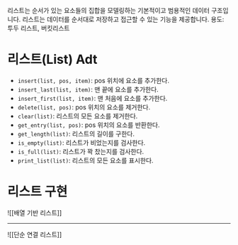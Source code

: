리스트는 순서가 있는 요소들의 집합을 모델링하는 기본적이고 범용적인 데이터 구조입니다. 리스트는 데이터를 순서대로 저장하고 접근할 수 있는 기능을 제공합니다.
용도: 투두 리스트, 버킷리스트 
# 리스트(List) Adt
- `insert(list, pos, item)`:  pos 위치에 요소를 추가한다.
- `insert_last(list, item)`:  맨 끝에 요소를 추가한다.
- `insert_first(list, item)`:  맨 처음에 요소를 추가한다.
- `delete(list, pos)`:  pos 위치의 요소를 제거한다.
- `clear(list)`:  리스트의 모든 요소를 제거한다.
- `get_entry(list, pos)`:  pos 위치의 요소를 반환한다.
- `get_length(list)`:  리스트의 길이를 구한다.
- `is_empty(list)`:  리스트가 비었는지를 검사한다.
- `is_full(list)`:  리스트가 꽉 찼는지를 검사한다.
- `print_list(list)`:  리스트의 모든 요소를 표시한다.
# 리스트 구현
![[배열 기반 리스트]]
- - -
![[단순 연결 리스트]]